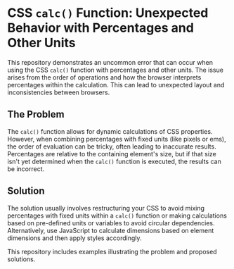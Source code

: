 # CSS `calc()` Function: Unexpected Behavior with Percentages and Other Units

This repository demonstrates an uncommon error that can occur when using the CSS `calc()` function with percentages and other units.  The issue arises from the order of operations and how the browser interprets percentages within the calculation. This can lead to unexpected layout and inconsistencies between browsers.

## The Problem

The `calc()` function allows for dynamic calculations of CSS properties. However, when combining percentages with fixed units (like pixels or ems), the order of evaluation can be tricky, often leading to inaccurate results.  Percentages are relative to the containing element's size, but if that size isn't yet determined when the `calc()` function is executed, the results can be incorrect.

## Solution

The solution usually involves restructuring your CSS to avoid mixing percentages with fixed units within a `calc()` function or making calculations based on pre-defined units or variables to avoid circular dependencies. Alternatively, use JavaScript to calculate dimensions based on element dimensions and then apply styles accordingly. 

This repository includes examples illustrating the problem and proposed solutions.